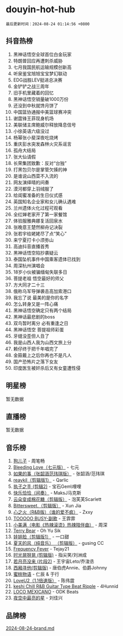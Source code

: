 # douyin-hot-hub

`最后更新时间：2024-08-24 01:14:56 +0800`

## 抖音热榜

1. 黑神话悟空全球首位白金玩家
1. 特朗普回应再遭刺杀威胁
1. 七月我国民航运输规模创新高
1. 听泉鉴宝旭旭宝宝梦幻联动
1. EDG战胜LEV挺进总决赛
1. 金铲铲之战三周年
1. 旧手机里藏着的回忆
1. 黑神话悟空销量破1000万份
1. 还没到中秋就馋月饼了
1. 中国篮协通报中美篮球赛冲突
1. 谢霆锋王菲现身机场
1. 美联储主席鲍威尔释放降息信号
1. 小徐英语六级没过
1. 杨幂张小斐深夜吃烧烤
1. 重庆彭水突发森林火灾系谣言
1. 孤舟大结局
1. 张大仙请假
1. 长荣集团致歉：反对“台独”
1. 打黑包贝尔是掌管欠揍的神
1. 是谁说山西菜不入流的
1. 网友演绎晴的间奏
1. 漠河都穿上羽绒服了
1. 给闺蜜准备的生日仪式感
1. 英国知名企业家和女儿确认遇难
1. 兰州遗体火化过程可观看
1. 全红婵老家开了第一家餐馆
1. 体验服雅典娜复活回泉水
1. 张晚意王楚然柳舟记决裂
1. 张若宇给姥姥尽了点“笑心”
1. 来宁夏打卡小须弥山
1. 高迪抖音直播首秀
1. 黑神话悟空陷抄袭疑云
1. 泰国坠机事件中国乘客遗体已找到
1. 周深杭州演唱会
1. 18岁小伙被骗缅甸失联多日
1. 菩提老祖 悟空最好的师父
1. 方大同才二十三
1. 俄称乌军导弹袭击高加索港口
1. 我忘了说 最美的是你的名字
1. 怎么转身又是一阵心痛
1. 黑神话悟空确定只有两个结局
1. 黑神话最悲剧的boss
1. 双鸟暂时离分 必有重逢之日
1. 黑神话悟空 菩提祖师彩蛋
1. 牙缝没歪但人丑了
1. 我是山西人我为山西文旅上分
1. 赖仔终于把千年唱完了
1. 金箍戴上之后你再也不是凡人
1. 国产恐怖片之落下女友
1. 印度医生被奸杀后又有女童遭性侵

## 明星榜

暂无数据

## 直播榜

暂无数据

## 音乐榜

1. [狗儿子](https://sf5-hl-cdn-tos.douyinstatic.com/obj/tos-cn-ve-2774/osvuItF7HhQ8nfz5BHDCMbu5ZOmgxBGtmcEpfn) - 周笔畅
1. [Bleeding Love（七元版）](https://sf5-hl-cdn-tos.douyinstatic.com/obj/tos-cn-ve-2774/oEgC9eZFHQ1MfSRnrfkzFp8AayDWqAQMABBgUs) - 七元
1. [如果的事（张韶涵范玮琪版）](https://sf3-cdn-tos.douyinstatic.com/obj/tos-cn-ve-2774/owI7MDDyzHddFIDNOFiTf8qYP1fafEiAgmjsCv) - 张韶涵/范玮琪
1. [reaykil（剪辑版1）](https://sf5-hl-cdn-tos.douyinstatic.com/obj/tos-cn-ve-2774/osSIWpEdiiBoAWKQMsIBhmw1wUEJn5z20ANfA9) - Qarlic
1. [执子之手 (剪辑2)](https://sf5-hl-cdn-tos.douyinstatic.com/obj/tos-cn-ve-2774/oUoZLQjCc31XzqsBnBQUNgeKtYPBcgbFDwtfcu) - 宝石Gem\哩哩
1. [快乐恰恰（间奏）](https://sf5-hl-cdn-tos.douyinstatic.com/obj/tos-cn-ve-2774/oMesum3HvWQXJxuMFeVYzf54o2QzH5aEBPOCAn) - MaksJ马克斯
1. [云朵变成棉花糖（剪辑版）](https://sf5-hl-cdn-tos.douyinstatic.com/obj/tos-cn-ve-2774/o8LC84GQLALFfXeyJmh8KE61byVQYMMeAZLfEI) - 泡芙芙Scarlett
1. [Bittersweet.（剪辑版）](https://sf5-hl-cdn-tos.douyinstatic.com/obj/tos-cn-ve-2774/oIR5xcAceFQosUeHXGzNQpCesIBELaANA2RYoJ) - Xun Jia
1. [心之火（R&B版）（谁的爱不疯）](https://sf3-cdn-tos.douyinstatic.com/obj/tos-cn-ve-2774/okemkEDaIBBE3OosftCgMxlFkLQZRw37t36ZQv) - Zxxy
1. [TOOOOO BUSY-副歌](https://sf3-cdn-tos.douyinstatic.com/obj/tos-cn-ve-2774/o0fmjGZetNDjSM5EimFs2QlzBg30YgByJMRQrC) - 王霏霏
1. [小美满（电影《热辣滚烫》热辣陪伴曲）](https://sf3-cdn-tos.douyinstatic.com/obj/tos-cn-ve-2774/o0GAn2lSgfZIDUgtevCGDQYnFg4CwnrBaxbTZL) - 周深
1. [Terry Bear](https://sf5-hl-cdn-tos.douyinstatic.com/obj/tos-cn-ve-2774/oY98zQoBzAv3LMriiCP1nBInWAHWfS2wisMjSc) - Oh Yu Sik
1. [娃娃脸（剪辑版1）](https://sf5-hl-cdn-tos.douyinstatic.com/obj/tos-cn-ve-2774/oIimSCgQoNUePTAZ1Ba7TeADY4KetGYsVFeaaB) - 一口甜
1. [夏天的风（纯音乐） （剪辑版）](https://sf5-hl-cdn-tos.douyinstatic.com/obj/tos-cn-ve-2774/oUzLjBZZFQAoNRmGokEeD5zfQCObp6UeFAnTa6) - gusing CC
1. [Frequency Fever](https://sf3-cdn-tos.douyinstatic.com/obj/tos-cn-ve-2774/os94PCgvfCQSGh1ogDZmrFB6eEACFtZXwHEYHh) - Tejay21
1. [时光晃呀晃 (剪辑版)](https://sf5-hl-cdn-tos.douyinstatic.com/obj/tos-cn-ve-2774/o8ACeQem3gwI1x3GIYGAfKG0LJebKFRJDwRwyW) - 指尖笑/刘洲成
1. [若月亮没来 (片段2)](https://sf3-cdn-tos.douyinstatic.com/obj/tos-cn-ve-2774/ocQavLLjkCOeDxGyYeIMGgNAIwJ0QXE1Ve3Fzv) - 王宇宙Leto/乔浚丞
1. [西厢寻他(剪辑版)](https://sf5-hl-cdn-tos.douyinstatic.com/obj/tos-cn-ve-2774/oUsAVfAQKlRNxEv5qxvIB8o5qmIWUcXbzJKJhw) - 唐伯虎Annie、伯爵Johnny
1. [蜜桃物语](https://sf5-hl-cdn-tos.douyinstatic.com/obj/tos-cn-ve-2774/oIhOSCZtIACtYU4XQkngiW9kCBfVD1Fz9IYeqL) - 仁辰 & 于行
1. [LoveU2（1.1倍速版）](https://sf5-hl-cdn-tos.douyinstatic.com/obj/tos-cn-ve-2774/oQMeDffLaEmgMwgCOEMAFCI6INzoFPgWdD0rsa) - 陈伟霆
1. [keshi Chill R&B Guitar Type Beat Ripple](https://sf5-hl-cdn-tos.douyinstatic.com/obj/tos-cn-ve-2774/okQIfmitAB3HpgZQo0YCEFEACcDhQngn0fkFIC) - 4Hunnid
1. [LOCO MEXICANO](https://sf5-hl-cdn-tos.douyinstatic.com/obj/tos-cn-ve-2774/owxVoxJorA4ILBfsMAjU6t7O1xW9w0tS7EYzh6) - ODK Beats
1. [夜空中最亮的星](https://sf5-hl-cdn-tos.douyinstatic.com/obj/tos-cn-ve-2774/o4IfgGwqqnFeXEMGaS8JBzJAdayAaCeoxqbjCD) - 刘佳兴

## 品牌榜

[2024-08-24-brand.md](2024-08-24-brand.md)
